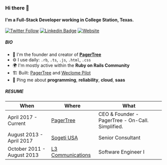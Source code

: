 ### Hi there 👋

#### I'm a Full-Stack Developer working in College Station, Texas.

[![Twitter Follow](https://img.shields.io/twitter/follow/armiiller?style=social)](https://twitter.com/intent/follow?screen_name=armiiller) 
[![Linkedin Badge](https://img.shields.io/badge/-Austin_Miller-blue?style=flat-square&logo=Linkedin&logoColor=white&link=https://www.linkedin.com/in/austin-miller-b2b43b36/)](https://www.linkedin.com/in/austin-miller-b2b43b36/)
[![Website](https://img.shields.io/badge/austinmiller.dev--green?style=social&logo=google%20chrome)](https://austinmiller.dev/) 

##### BIO

- 🏢 I'm the founder and creator of **[PagerTree](https://pagertree.com)**
- ⚙️ I use daily: `.rb`, `.ts`, `.js`, `.html`, `.css`
- 🌍 I'm mostly active within the **Ruby on Rails Community**
- 🏗️ Built: [PagerTree](https://pagertree.com) and [Weclome Pilot](https://welcomepilot.com)
- 💬 Ping me about **programming**, **reliability**, **cloud**, **saas**

##### RESUME

|When|Where|What|
|----|-----|----|
| April 2017 - Current | [PagerTree](#pagertree) | CEO & Founder - PagerTree - On-Call. Simplified. |
| August 2013 - April 2017 | [Sogeti USA](https://www.us.sogeti.com) | Senior Consultant |
| October 2011 - August 2013 | [L3 Communications](https://www.l3t.com/link/) | Software Engineer I |


